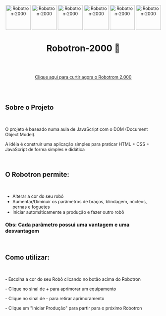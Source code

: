 <div align="center">
  <img alt="Robotron-2000" src="https://robotron-2000-roan.vercel.app/img/azul.png" height="80" width="80"></img>
  <img alt="Robotron-2000" src="https://robotron-2000-roan.vercel.app/img/preto.png" height="80" width="80"></img>
  <img alt="Robotron-2000" src="https://robotron-2000-roan.vercel.app/img/amarelo.png" height="80" width="80"></img>
  <img alt="Robotron-2000" src="https://robotron-2000-roan.vercel.app/img/rosa.png" height="80" width="80"></img>
  <img alt="Robotron-2000" src="https://robotron-2000-roan.vercel.app/img/branco.png" height="80" width="80"></img>
  <img alt="Robotron-2000" src="https://robotron-2000-roan.vercel.app/img/vermelho.png" height="80" width="80"></img>
  <h1> Robotron-2000 🤖 </h1>
  <br><br> 
  
  [Clique aqui para curtir agora o Robotrom 2.000](https://robotron-2000-roan.vercel.app/)
  
 </div> 
 <div align=""left"> 
  <br><br>
  <h2> Sobre o Projeto </h2>
  <br>
  <p> O projeto é baseado numa aula de JavaScript com o DOM (Document Object Model). </p>
  <p> A idéia é construir uma aplicação simples para praticar HTML + CSS + JavaScript de forma simples e didática </p>
  <br>
  <h2 align="left"> O Robotron permite: </h2>
  <br>
  <di>
    <ul align="left">
      <li> Alterar a cor do seu robô </li>
      <li> Aumentar/Diminuir os parâmetros de braços, blindagem, núcleos, pernas e foguetes </li>
      <li> Iniciar automáticamente a produção e fazer outro robô </li>
    </ul>
  </div>
  
  <h3>Obs: Cada parâmetro possui uma vantagem e uma desvantagem</h3>
  <br>
  
  <div>
    <h2> Como utilizar: </h2>
    <br>
    <p>- Escolha a cor do seu Robô clicando no botão acima do Robotron</p>
    <p>- Clique no sinal de + para aprimorar um equipamento </p>
    <p>- Clique no sinal de - para retirar aprimoramento </p>
    <p>- Clique em "Iniciar Produção" para partir para o próximo Robotron </p>
</div>
